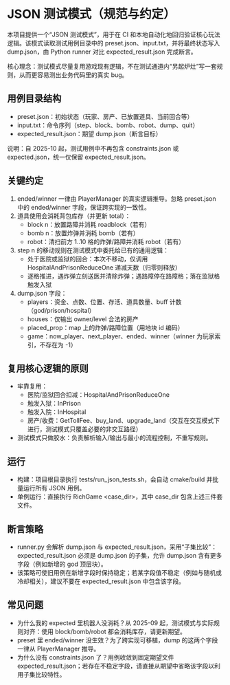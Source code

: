 # JSON 测试模式（规范与约定）

本项目提供一个“JSON 测试模式”，用于在 CI 和本地自动化地回归验证核心玩法逻辑。该模式读取测试用例目录中的 preset.json、input.txt，并将最终状态写入 dump.json，由 Python runner 对比 expected_result.json 完成断言。

核心理念：测试模式尽量复用游戏现有逻辑，不在测试通道内“另起炉灶”写一套规则，从而更容易测出业务代码里的真实 bug。

## 用例目录结构

- preset.json：初始状态（玩家、房产、已放置道具、当前回合等）
- input.txt：命令序列（step、block、bomb、robot、dump、quit）
- expected_result.json：期望 dump.json（断言目标）

说明：自 2025-10 起，测试用例中不再包含 constraints.json 或 expected.json，统一仅保留 expected_result.json。

## 关键约定

1. ended/winner 一律由 PlayerManager 的真实逻辑推导。忽略 preset.json 中的 ended/winner 字段，保证跨实现的一致性。
2. 道具使用会消耗背包库存（并更新 total）：
   - block n：放置路障并消耗 roadblock（若有）
   - bomb n：放置炸弹并消耗 bomb（若有）
   - robot：清扫前方 1..10 格的炸弹/路障并消耗 robot（若有）
3. step n 的移动规则在测试模式中委托给已有的通用逻辑：
   - 处于医院或监狱的回合：本次不移动，仅调用 HospitalAndPrisonReduceOne 递减天数（归零则释放）
   - 逐格推进，遇炸弹立刻送医并清除炸弹；遇路障停在路障格；落在监狱格触发入狱
4. dump.json 字段：
   - players：资金、点数、位置、存活、道具数量、buff 计数（god/prison/hospital）
   - houses：仅输出 owner/level 合法的房产
   - placed_prop：map 上的炸弹/路障位置（用地块 id 编码）
   - game：now_player、next_player、ended、winner（winner 为玩家索引，不存在为 -1）

## 复用核心逻辑的原则

- 牢靠复用：
  - 医院/监狱回合扣减：HospitalAndPrisonReduceOne
  - 触发入狱：InPrison
  - 触发入院：InHospital
  - 房产/收费：GetTollFee、buy_land、upgrade_land（交互在交互模式下进行，测试模式只覆盖必要的非交互路径）
- 测试模式只做胶水：负责解析输入/输出与最小的流程控制，不重写规则。

## 运行

- 构建：项目根目录执行 tests/run_json_tests.sh，会自动 cmake/build 并批量运行所有 JSON 用例。
- 单例运行：直接执行 RichGame <case_dir>，其中 case_dir 包含上述三件套文件。

## 断言策略

- runner.py 会解析 dump.json 与 expected_result.json，采用“子集比较”：expected_result.json 必须是 dump.json 的子集，允许 dump.json 含有更多字段（例如新增的 god 顶层块）。
- 该策略可使旧用例在新增字段时保持稳定；若某字段值不稳定（例如与随机或冷却相关），建议不要在 expected_result.json 中包含该字段。

## 常见问题

- 为什么我的 expected 里机器人没消耗？从 2025-09 起，测试模式与实际规则对齐：使用 block/bomb/robot 都会消耗库存，请更新期望。
- preset 里 ended/winner 没生效？为了跨实现可移植，dump 的这两个字段一律从 PlayerManager 推导。
 - 为什么没有 constraints.json 了？用例收敛到固定期望文件 expected_result.json；若存在不稳定字段，请直接从期望中省略该字段以利用子集比较特性。

